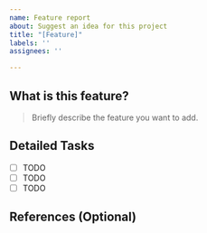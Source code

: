 ```yaml
---
name: Feature report
about: Suggest an idea for this project
title: "[Feature]"
labels: ''
assignees: ''

---
```


## What is this feature?

> Briefly describe the feature you want to add.

## Detailed Tasks

- [ ] TODO
- [ ] TODO
- [ ] TODO

## References (Optional)
